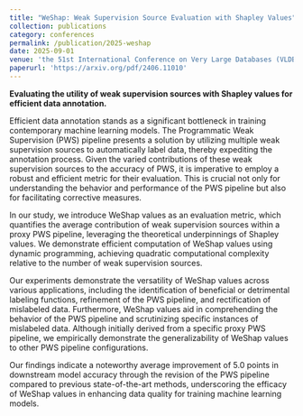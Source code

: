 ```yaml
---
title: "WeShap: Weak Supervision Source Evaluation with Shapley Values"
collection: publications
category: conferences
permalink: /publication/2025-weshap
date: 2025-09-01
venue: 'the 51st International Conference on Very Large Databases (VLDB)'
paperurl: 'https://arxiv.org/pdf/2406.11010'
---
```

**Evaluating the utility of weak supervision sources with Shapley values for efficient data annotation.**

Efficient data annotation stands as a significant bottleneck in training contemporary machine learning models. The Programmatic Weak Supervision (PWS) pipeline presents a solution by utilizing multiple weak supervision sources to automatically label data, thereby expediting the annotation process. Given the varied contributions of these weak supervision sources to the accuracy of PWS, it is imperative to employ a robust and efficient metric for their evaluation. This is crucial not only for understanding the behavior and performance of the PWS pipeline but also for facilitating corrective measures.

In our study, we introduce WeShap values as an evaluation metric, which quantifies the average contribution of weak supervision sources within a proxy PWS pipeline, leveraging the theoretical underpinnings of Shapley values. We demonstrate efficient computation of WeShap values using dynamic programming, achieving quadratic computational complexity relative to the number of weak supervision sources.

Our experiments demonstrate the versatility of WeShap values across various applications, including the identification of beneficial or detrimental labeling functions, refinement of the PWS pipeline, and rectification of mislabeled data. Furthermore, WeShap values aid in comprehending the behavior of the PWS pipeline and scrutinizing specific instances of mislabeled data. Although initially derived from a specific proxy PWS pipeline, we empirically demonstrate the generalizability of WeShap values to other PWS pipeline configurations.

Our findings indicate a noteworthy average improvement of 5.0 points in downstream model accuracy through the revision of the PWS pipeline compared to previous state-of-the-art methods, underscoring the efficacy of WeShap values in enhancing data quality for training machine learning models.